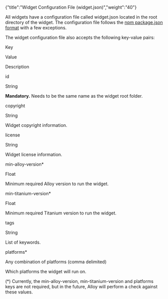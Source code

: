 {"title":"Widget Configuration File (widget.json)","weight":"40"}

All widgets have a configuration file called widget.json located in the root directory of the widget. The configuration file follows the [npm package.json format](https://docs.npmjs.com/files/package.json) with a few exceptions.

The widget configuration file also accepts the following key-value pairs:

Key

Value

Description

id

String

**Mandatory.** Needs to be the same name as the widget root folder.

copyright

String

Widget copyright information.

license

String

Widget license information.

min-alloy-version\*

Float

Minimum required Alloy version to run the widget.

min-titanium-version\*

Float

Minimum required Titanium version to run the widget.

tags

String

List of keywords.

platforms\*

Any combination of platforms (comma delimited)

Which platforms the widget will run on.

(\*) Currently, the min-alloy-version, min-titanium-version and platforms keys are not required, but in the future, Alloy will perform a check against these values.
